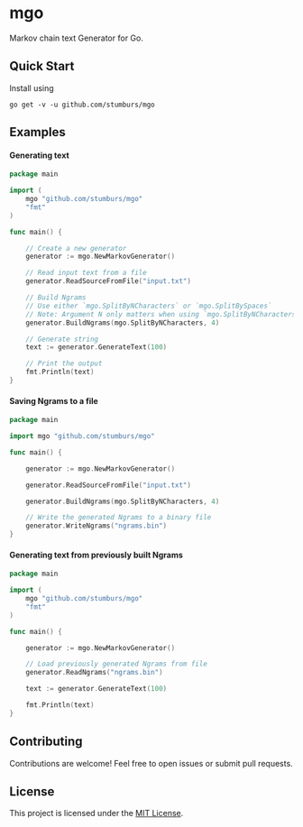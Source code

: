 # mgo
Markov chain text Generator for Go.

## Quick Start

Install using
```console
go get -v -u github.com/stumburs/mgo
```

## Examples

#### Generating text

```go
package main

import (
	mgo "github.com/stumburs/mgo"
	"fmt"
)

func main() {

	// Create a new generator
	generator := mgo.NewMarkovGenerator()

	// Read input text from a file
	generator.ReadSourceFromFile("input.txt")

	// Build Ngrams
	// Use either `mgo.SplitByNCharacters` or `mgo.SplitBySpaces`
	// Note: Argument N only matters when using `mgo.SplitByNCharacters`
	generator.BuildNgrams(mgo.SplitByNCharacters, 4)

	// Generate string
	text := generator.GenerateText(100)

	// Print the output
	fmt.Println(text)
}
```

#### Saving Ngrams to a file

```go
package main

import mgo "github.com/stumburs/mgo"

func main() {

	generator := mgo.NewMarkovGenerator()

	generator.ReadSourceFromFile("input.txt")

	generator.BuildNgrams(mgo.SplitByNCharacters, 4)

	// Write the generated Ngrams to a binary file
	generator.WriteNgrams("ngrams.bin")
}
```

#### Generating text from previously built Ngrams

```go
package main

import (
	mgo "github.com/stumburs/mgo"
	"fmt"
)

func main() {

	generator := mgo.NewMarkovGenerator()

	// Load previously generated Ngrams from file
	generator.ReadNgrams("ngrams.bin")

	text := generator.GenerateText(100)

	fmt.Println(text)
}
```

## Contributing

Contributions are welcome! Feel free to open issues or submit pull requests.

## License

This project is licensed under the [MIT License](LICENSE).

